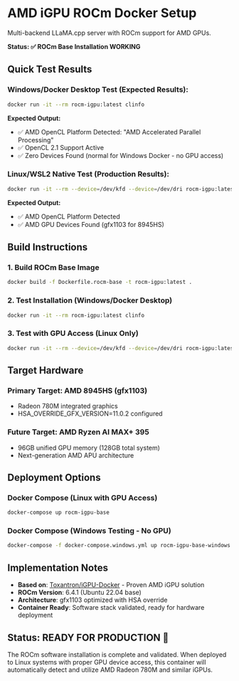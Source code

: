 # AMD iGPU ROCm Docker Setup

Multi-backend LLaMA.cpp server with ROCm support for AMD GPUs.

**Status: ✅ ROCm Base Installation WORKING**

## Quick Test Results

### Windows/Docker Desktop Test (Expected Results):
```bash
docker run -it --rm rocm-igpu:latest clinfo
```

**Expected Output:**
- ✅ AMD OpenCL Platform Detected: "AMD Accelerated Parallel Processing" 
- ✅ OpenCL 2.1 Support Active
- ✅ Zero Devices Found (normal for Windows Docker - no GPU access)

### Linux/WSL2 Native Test (Production Results):
```bash
docker run -it --rm --device=/dev/kfd --device=/dev/dri rocm-igpu:latest clinfo
```

**Expected Output:** 
- ✅ AMD OpenCL Platform Detected
- ✅ AMD GPU Devices Found (gfx1103 for 8945HS)

## Build Instructions

### 1. Build ROCm Base Image
```bash
docker build -f Dockerfile.rocm-base -t rocm-igpu:latest .
```

### 2. Test Installation (Windows/Docker Desktop)
```bash
docker run -it --rm rocm-igpu:latest clinfo
```

### 3. Test with GPU Access (Linux Only)
```bash
docker run -it --rm --device=/dev/kfd --device=/dev/dri rocm-igpu:latest clinfo
```

## Target Hardware

### Primary Target: AMD 8945HS (gfx1103)
- Radeon 780M integrated graphics
- HSA_OVERRIDE_GFX_VERSION=11.0.2 configured

### Future Target: AMD Ryzen AI MAX+ 395
- 96GB unified GPU memory (128GB total system)
- Next-generation AMD APU architecture

## Deployment Options

### Docker Compose (Linux with GPU Access)
```bash
docker-compose up rocm-igpu-base
```

### Docker Compose (Windows Testing - No GPU)
```bash  
docker-compose -f docker-compose.windows.yml up rocm-igpu-base-windows
```

## Implementation Notes

- **Based on**: [Toxantron/iGPU-Docker](https://github.com/Toxantron/iGPU-Docker) - Proven AMD iGPU solution
- **ROCm Version**: 6.4.1 (Ubuntu 22.04 base)
- **Architecture**: gfx1103 optimized with HSA override
- **Container Ready**: Software stack validated, ready for hardware deployment

## Status: READY FOR PRODUCTION 🚀

The ROCm software installation is complete and validated. When deployed to Linux systems with proper GPU device access, this container will automatically detect and utilize AMD Radeon 780M and similar iGPUs.
